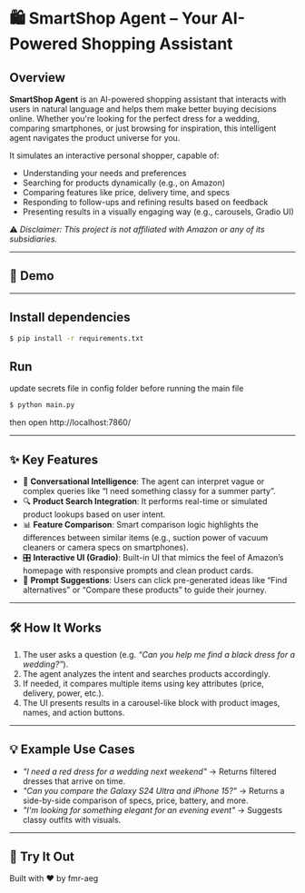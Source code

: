 # 🛍️ SmartShop Agent – Your AI-Powered Shopping Assistant

## Overview

**SmartShop Agent** is an AI-powered shopping assistant that interacts with users in natural language and helps them make better buying decisions online. Whether you're looking for the perfect dress for a wedding, comparing smartphones, or just browsing for inspiration, this intelligent agent navigates the product universe for you.

It simulates an interactive personal shopper, capable of:
- Understanding your needs and preferences
- Searching for products dynamically (e.g., on Amazon)
- Comparing features like price, delivery time, and specs
- Responding to follow-ups and refining results based on feedback
- Presenting results in a visually engaging way (e.g., carousels, Gradio UI)

⚠️ *Disclaimer: This project is not affiliated with Amazon or any of its subsidiaries.*

---

## 🎥 Demo

---

## Install dependencies

```bash
$ pip install -r requirements.txt
```

## Run

update secrets file in config folder before running the main file 
```bash
$ python main.py
```

then open http://localhost:7860/

----

## ✨ Key Features

- 🧠 **Conversational Intelligence**: The agent can interpret vague or complex queries like “I need something classy for a summer party”.
- 🔍 **Product Search Integration**: It performs real-time or simulated product lookups based on user intent.
- 📊 **Feature Comparison**: Smart comparison logic highlights the differences between similar items (e.g., suction power of vacuum cleaners or camera specs on smartphones).
- 🎛️ **Interactive UI (Gradio)**: Built-in UI that mimics the feel of Amazon’s homepage with responsive prompts and clean product cards.
- 🔁 **Prompt Suggestions**: Users can click pre-generated ideas like “Find alternatives” or “Compare these products” to guide their journey.

---



## 🛠️ How It Works

1. The user asks a question (e.g. *“Can you help me find a black dress for a wedding?”*).
2. The agent analyzes the intent and searches products accordingly.
3. If needed, it compares multiple items using key attributes (price, delivery, power, etc.).
4. The UI presents results in a carousel-like block with product images, names, and action buttons.

---

## 💡 Example Use Cases

- *"I need a red dress for a wedding next weekend"* → Returns filtered dresses that arrive on time.
- *"Can you compare the Galaxy S24 Ultra and iPhone 15?"* → Returns a side-by-side comparison of specs, price, battery, and more.
- *"I'm looking for something elegant for an evening event"* → Suggests classy outfits with visuals.

---

## 🚀 Try It Out
Built with ❤️ by fmr-aeg